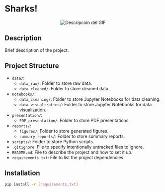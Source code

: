 # Sharks!

<p align="center">
  <img src="https://github.com/tu_usuario/tu_repositorio/blob/main/assets/tu_gif.gif" alt="Descripción del GIF">
</p>

## Description

Brief description of the project.

## Project Structure

- `data/`: 
  - `data_raw/`: Folder to store raw data.
  - `data_cleaned/`: Folder to store cleaned data.
- `notebooks/`: 
  - `data_cleaning/`: Folder to store Jupyter Notebooks for data cleaning.
  - `data_visualization/`: Folder to store Jupyter Notebooks for data visualization.
- `presentation/`: 
  - `PDF_presentation/`: Folder to store PDF presentations.
- `reports/`: 
  - `figures/`: Folder to store generated figures.
  - `summary_reports/`: Folder to store summary reports.
- `scripts/`: Folder to store Python scripts.
- `.gitignore`: File to specify intentionally untracked files to ignore.
- `README.md`: File to describe the project and how to set it up.
- `requirements.txt`: File to list the project dependencies.

## Installation

```bash
pip install -r [requirements.txt]

